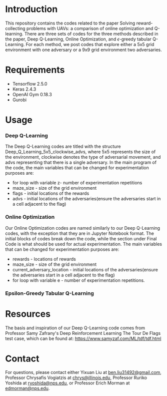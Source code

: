 # Introduction

This repository contains the codes related to the paper Solving reward-collecting problems with UAVs: a comparison of online optimization and Q-learning. There are three sets of codes for the three methods described in the paper, Deep Q-Learning, Online Optimization, and $\epsilon$-greedy tabular Q-Learning. For each method, we post codes that explore either a 5x5 grid environment with one adversary or a 9x9 grid environment two adversaries. 

# Requirements

* Tensorflow 2.5.0
* Keras 2.4.3
* OpenAI Gym 0.18.3
* Gurobi

# Usage

### Deep Q-Learning

The Deep Q-Learning codes are titled with the structure Deep_Q_Learning_5x5_clockwise_advs, where 5x5 represents the size of the environment, clockwise denotes the type of adversarial movement, and advs representing that there is a single adversary. In the main program of the code, the main variables that can be changed for experimentation purposes are:

* for loop with variable z- number of experimentation repetitions
* maze_size - size of the grid environment
* flags - initial locations of the rewards
* advs - initial locations of the adversaries(ensure the adversaries start in a cell adjacent to the flag)

### Online Optimization

Our Online Optimization codes are named similarly to our Deep Q-Learning codes, with the exception that they are in Jupyter Notebook format. The initial blocks of codes break down the code, while the section under Final Code is what should be used for actual experimentation. The main variables that can be changed for experimentation purposes are:


* rewards - locations of rewards
* maze_size - size of the grid environment
* current_adversary_location - initial locations of the adversaries(ensure the adversaries start in a cell adjacent to the flag)
* for loop with variable e - number of experimentation repetitions.

### Epsilon-Greedy Tabular Q-Learning


# Resources

The basis and inspiration of our Deep Q-Learning code comes from Professor Samy Zafrany's Deep Reinforcement Learning
The Tour De Flags test case, which can be found at: https://www.samyzaf.com/ML/tdf/tdf.html

# Contact

For questions, please contact either Yixuan Liu at ben.liu31492@gmail.com, Professor Chrysafis Vogiatzis at chrys@illinois.edu, Professor Ruriko Yoshida at ryoshida@nps.edu, or Professor Erich Morman at edmorman@nps.edu.
